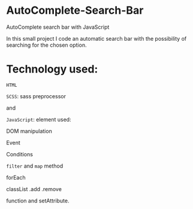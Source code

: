 # AutoComplete-Search-Bar
AutoComplete search bar with JavaScript

In this small project I code an automatic search bar with the possibility of searching for the chosen option.

# Technology used: 

`HTML`

`SCSS`: sass preprocessor

and

`JavaScript`: element used:

DOM manipulation

Event

Conditions

`filter` and `map`  method

forEach

classList .add .remove

function and setAttribute.
